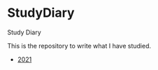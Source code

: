 # StudyDiary
Study Diary

This is the repository to write what I have studied.

* [2021](diary/2021/table.md)

